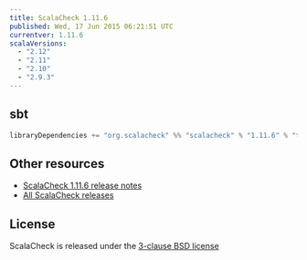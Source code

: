 ```yaml
---
title: ScalaCheck 1.11.6
published: Wed, 17 Jun 2015 06:21:51 UTC
currentver: 1.11.6
scalaVersions:
  - "2.12"
  - "2.11"
  - "2.10"
  - "2.9.3"
---
```

## sbt

```scala
libraryDependencies += "org.scalacheck" %% "scalacheck" % "1.11.6" % "test"
```

## Other resources

- [ScalaCheck 1.11.6 release notes](https://github.com/rickynils/scalacheck/tree/1.11.6/RELEASE)
- [All ScalaCheck releases](../releases.html)

## License

ScalaCheck is released under the [3-clause BSD license](https://github.com/rickynils/scalacheck/tree/1.11.6/LICENSE)
